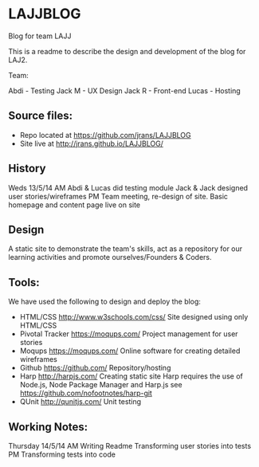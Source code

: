 # LAJJBLOG
Blog for team LAJJ

This is a readme to describe the design and development of the blog for LAJ2.

Team:

Abdi - Testing
Jack M - UX Design
Jack R - Front-end
Lucas - Hosting

## Source files:

- Repo located at https://github.com/jrans/LAJJBLOG
- Site live at http://jrans.github.io/LAJJBLOG/

## History

Weds 13/5/14
AM	Abdi & Lucas did testing module
	Jack & Jack designed user stories/wireframes
PM	Team meeting, re-design of site.
	Basic homepage and content page live on site
	
## Design

A static site to demonstrate the team's skills, act as a repository for our learning activities and promote ourselves/Founders & Coders.

## Tools:

We have used the following to design and deploy the blog:

- HTML/CSS http://www.w3schools.com/css/
	Site designed using only HTML/CSS
- Pivotal Tracker https://moqups.com/
	Project management for user stories
- Moqups https://moqups.com/
	Online software for creating detailed wireframes
- Github https://github.com/
	Repository/hosting
- Harp http://harpjs.com/
	Creating static site
	Harp requires the use of Node.js, Node Package Manager and Harp.js
	see https://github.com/nofootnotes/harp-git
- QUnit http://qunitjs.com/
	Unit testing
	
## Working Notes:

Thursday 14/5/14
AM	Writing Readme
	Transforming user stories into tests
PM	Transforming tests into code